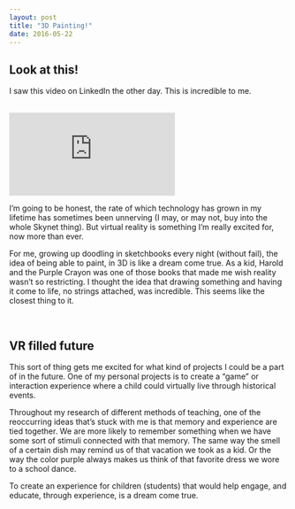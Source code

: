 ```yaml
---
layout: post
title: "3D Painting!"
date: 2016-05-22
---
```


<h2> Look at this! </h2>

I saw this video on LinkedIn the other day. This is incredible to me. 

<br>

<iframe class="blog-video" src="https://www.youtube.com/embed/I8OuSJKSkwE?list=PLKfWL8IXgKBte4TfD53pLaHONfSYCX0RH" frameborder="0" allowfullscreen></iframe>

<br>

I’m going to be honest, the rate of which technology has grown in my lifetime has sometimes been unnerving (I may, or may not, buy into the whole Skynet thing). But virtual reality is something I’m really excited for, now more than ever.

For me, growing up doodling in sketchbooks every night (without fail), the idea of being able to paint, in 3D is like a dream come true. As a kid, Harold and the Purple Crayon was one of those books that made me wish reality wasn’t so restricting. I thought the idea that drawing something and having it come to life, no strings attached, was incredible. This seems like the closest thing to it. 

<br>

<h2> VR filled future </h2>

This sort of thing gets me excited for what kind of projects I could be a part of in the future. One of my personal projects is to create a “game” or interaction experience where a child could virtually live through historical events. 

Throughout my research of different methods of teaching, one of the reoccurring ideas that’s stuck with me is that memory and experience are tied together. We are more likely to remember something when we have some sort of stimuli connected with that memory. The same way the smell of a certain dish may remind us of that vacation we took as a kid. Or the way the color purple always makes us think of that favorite dress we wore to a school dance. 

To create an experience for children (students) that would help engage, and educate, through experience, is a dream come true.

